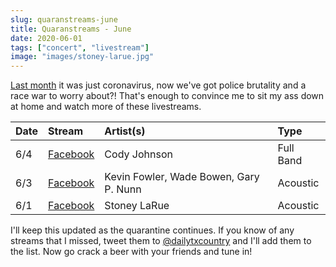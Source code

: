 ```yaml
---
slug: quaranstreams-june
title: Quaranstreams - June
date: 2020-06-01
tags: ["concert", "livestream"]
image: "images/stoney-larue.jpg"
---
```


[Last month][may] it was just coronavirus, now we've got police brutality and a race war to worry about?! That's enough to convince me to sit my ass down at home and watch more of these livestreams.

| Date | Stream                     | Artist(s)                              | Type      |
| :--- | :------------------------- | :------------------------------------- | :-------- |
| 6/4  | [Facebook][cody-johnson-1] | Cody Johnson                           | Full Band |
| 6/3  | [Facebook][kevin-fowler-1] | Kevin Fowler, Wade Bowen, Gary P. Nunn | Acoustic  |
| 6/1  | [Facebook][stoney-larue-1] | Stoney LaRue                           | Acoustic  |

I'll keep this updated as the quarantine continues. If you know of any streams that I missed, tweet them to [@dailytxcountry][twitter] and I'll add them to the list. Now go crack a beer with your friends and tune in!

[may]: /posts/quaranstreams-may
[cody-johnson-1]: https://www.facebook.com/12417566442/videos/946901792446344
[kevin-fowler-1]: https://www.facebook.com/15822102761/videos/561156154597292
[stoney-larue-1]: https://www.facebook.com/144950267652/videos/991476941268055
[twitter]: https://twitter.com/dailytxcountry
